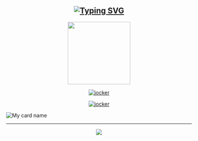 <div align="center">

## [![Typing SVG](https://readme-typing-svg.herokuapp.com?font=Lemon+milk&color=Y70000&lines=Welcome+to+SPlRlT+YT's+Profile)](https://git.io/typing-svg)

  <p align="center">
  <a href="https://ibb.co/4wyvT9j"><img src="https://i.imgur.com/ZknPTZG.jpeg""width="170" height="170"/>
  <p align="center">

<a href="#"><img title="jocker" src="https://img.shields.io/badge/-💝SPIRIT SER💝-blue?&style=for-the-badge"></a>
</p>
  </p>

<a href="https://github.com/SPlRlT-YT"><img title="jocker" src="https://img.shields.io/badge/SPlRlT-YT-authot?color=black&style=for-the-badge&logo=github"></a>

</div>

![My card name](https://cardivo.vercel.app/api?name=SPlRlT-YT&description=Hi,%20Welcome%20To%20💖spirit💖%20Profile%20❤&image=https://i.imgur.com/ZknPTZG.jpeg&backgroundColor=%23ecf0f1&instagram=SPIRIT-SER&github=SPlRlT-YT&twitter=&pattern=leaf&colorPattern=%23eaeaea)

<div align="center">
  <p align="center">

<hr></hr>  
    
<img src="https://github.com/SP-XD/SP-XD/blob/main/images/dino_rounded.gif?raw=true" href="https://github.com/SP-XD" />



</div>
    


<!---
SPlRlT-YT/SPlRlT-YT is a ✨ special ✨ repository because its `README.md` (this file) appears on your GitHub profile.
You can click the Preview link to take a look at your changes.
--->
